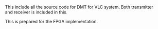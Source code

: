 This include all the source code for DMT for VLC system. Both transmitter and receiver is included in this.

This is prepared for the FPGA implementation.